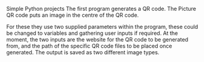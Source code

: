Simple Python projects
The first program generates a QR code.
The Picture QR code puts an image in the centre of the QR code.

For these they use two supplied parameters within the program, these could be changed to variables and gathering user inputs if required.
At the moment, the two inputs are the website for the QR code to be generated from, and the path of the specific QR code files to be placed once generated.
The output is saved as two different image types.
